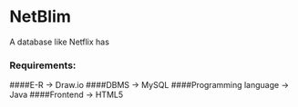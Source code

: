 # NetBlim
A database like Netflix has
### Requirements:
####E-R -> Draw.io
####DBMS -> MySQL
####Programming language -> Java
####Frontend -> HTML5
